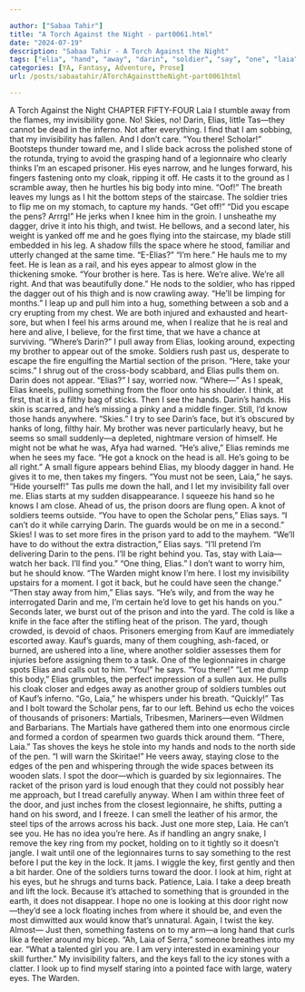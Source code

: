 ```yaml
---

author: ["Sabaa Tahir"]
title: "A Torch Against the Night - part0061.html"
date: "2024-07-19"
description: "Sabaa Tahir - A Torch Against the Night"
tags: ["elia", "hand", "away", "darin", "soldier", "say", "one", "laia", "pen", "prison", "key", "invisibility", "back", "legionnaire", "ta", "pull", "something", "see", "know", "eye", "right", "around", "face", "door", "yard"]
categories: [YA, Fantasy, Adventure, Prose]
url: /posts/sabaatahir/ATorchAgainsttheNight-part0061html

---
```



A Torch Against the Night
CHAPTER FIFTY-FOUR
Laia
I stumble away from the flames, my invisibility gone. No! Skies, no!
Darin, Elias, little Tas—they cannot be dead in the inferno. Not after everything. I find that I am sobbing, that my invisibility has fallen. And I don’t care.
“You there! Scholar!” Bootsteps thunder toward me, and I slide back across the polished stone of the rotunda, trying to avoid the grasping hand of a legionnaire who clearly thinks I’m an escaped prisoner. His eyes narrow, and he lunges forward, his fingers fastening onto my cloak, ripping it off. He casts it to the ground as I scramble away, then he hurtles his big body into mine.
“Oof!” The breath leaves my lungs as I hit the bottom steps of the staircase. The soldier tries to flip me on my stomach, to capture my hands.
“Get off!”
“Did you escape the pens? Arrrg!” He jerks when I knee him in the groin. I unsheathe my dagger, drive it into his thigh, and twist. He bellows, and a second later, his weight is yanked off me and he goes flying into the staircase, my blade still embedded in his leg.
A shadow fills the space where he stood, familiar and utterly changed at the same time. “E-Elias?”
“I’m here.” He hauls me to my feet. He is lean as a rail, and his eyes appear to almost glow in the thickening smoke. “Your brother is here. Tas is here. We’re alive. We’re all right. And that was beautifully done.” He nods to the soldier, who has ripped the dagger out of his thigh and is now crawling away. “He’ll be limping for months.”
I leap up and pull him into a hug, something between a sob and a cry erupting from my chest. We are both injured and exhausted and heart-sore, but when I feel his arms around me, when I realize that he is real and here and alive, I believe, for the first time, that we have a chance at surviving.
“Where’s Darin?” I pull away from Elias, looking around, expecting my brother to appear out of the smoke. Soldiers rush past us, desperate to escape the fire engulfing the Martial section of the prison. “Here, take your scims.” I shrug out of the cross-body scabbard, and Elias pulls them on. Darin does not appear.
“Elias?” I say, worried now. “Where—” As I speak, Elias kneels, pulling something from the floor onto his shoulder. I think, at first, that it is a filthy bag of sticks.
Then I see the hands. Darin’s hands. His skin is scarred, and he’s missing a pinky and a middle finger. Still, I’d know those hands anywhere.
“Skies.” I try to see Darin’s face, but it’s obscured by hanks of long, filthy hair. My brother was never particularly heavy, but he seems so small suddenly—a depleted, nightmare version of himself. He might not be what he was, Afya had warned.
“He’s alive,” Elias reminds me when he sees my face. “He got a knock on the head is all. He’s going to be all right.”
A small figure appears behind Elias, my bloody dagger in hand. He gives it to me, then takes my fingers. “You must not be seen, Laia,” he says. “Hide yourself!”
Tas pulls me down the hall, and I let my invisibility fall over me. Elias starts at my sudden disappearance. I squeeze his hand so he knows I am close. Ahead of us, the prison doors are flung open. A knot of soldiers teems outside.
“You have to open the Scholar pens,” Elias says. “I can’t do it while carrying Darin. The guards would be on me in a second.”
Skies! I was to set more fires in the prison yard to add to the mayhem.
“We’ll have to do without the extra distraction,” Elias says. “I’ll pretend I’m delivering Darin to the pens. I’ll be right behind you. Tas, stay with Laia—watch her back. I’ll find you.”
“One thing, Elias.” I don’t want to worry him, but he should know. “The Warden might know I’m here. I lost my invisibility upstairs for a moment. I got it back, but he could have seen the change.”
“Then stay away from him,” Elias says. “He’s wily, and from the way he interrogated Darin and me, I’m certain he’d love to get his hands on you.”
Seconds later, we burst out of the prison and into the yard. The cold is like a knife in the face after the stifling heat of the prison.
The yard, though crowded, is devoid of chaos. Prisoners emerging from Kauf are immediately escorted away. Kauf’s guards, many of them coughing, ash-faced, or burned, are ushered into a line, where another soldier assesses them for injuries before assigning them to a task. One of the legionnaires in charge spots Elias and calls out to him.
“You!” he says. “You there!”
“Let me dump this body,” Elias grumbles, the perfect impression of a sullen aux. He pulls his cloak closer and edges away as another group of soldiers tumbles out of Kauf’s inferno.
“Go, Laia,” he whispers under his breath. “Quickly!”
Tas and I bolt toward the Scholar pens, far to our left. Behind us echo the voices of thousands of prisoners: Martials, Tribesmen, Mariners—even Wildmen and Barbarians. The Martials have gathered them into one enormous circle and formed a cordon of spearmen two guards thick around them.
“There, Laia.” Tas shoves the keys he stole into my hands and nods to the north side of the pen. “I will warn the Skiritae!” He veers away, staying close to the edges of the pen and whispering through the wide spaces between its wooden slats.
I spot the door—which is guarded by six legionnaires. The racket of the prison yard is loud enough that they could not possibly hear me approach, but I tread carefully anyway. When I am within three feet of the door, and just inches from the closest legionnaire, he shifts, putting a hand on his sword, and I freeze. I can smell the leather of his armor, the steel tips of the arrows across his back. Just one more step, Laia. He can’t see you. He has no idea you’re here.
As if handling an angry snake, I remove the key ring from my pocket, holding on to it tightly so it doesn’t jangle. I wait until one of the legionnaires turns to say something to the rest before I put the key in the lock.
It jams.
I wiggle the key, first gently and then a bit harder. One of the soldiers turns toward the door. I look at him, right at his eyes, but he shrugs and turns back.
Patience, Laia. I take a deep breath and lift the lock. Because it’s attached to something that is grounded in the earth, it does not disappear. I hope no one is looking at this door right now—they’d see a lock floating inches from where it should be, and even the most dimwitted aux would know that’s unnatural. Again, I twist the key. Almost—
Just then, something fastens on to my arm—a long hand that curls like a feeler around my bicep.
“Ah, Laia of Serra,” someone breathes into my ear. “What a talented girl you are. I am very interested in examining your skill further.”
My invisibility falters, and the keys fall to the icy stones with a clatter. I look up to find myself staring into a pointed face with large, watery eyes.
The Warden.

